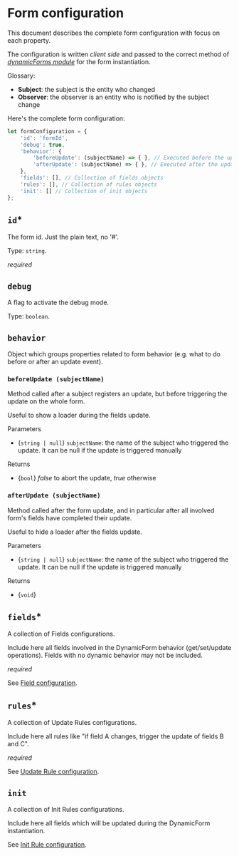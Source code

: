# Form configuration
This document describes the complete form configuration with focus on each property.

The configuration is written *client side* and passed to the correct method of [*dynamicForms module*](../dynamic-forms-module.md) for the form instantiation.

Glossary:

- **Subject**: the subject is the entity who changed
- **Observer**: the observer is an entity who is notified by the subject change

Here's the complete form configuration:

```javascript
let formConfiguration = {
    'id': 'formId',
    'debug': true,
    'behavior': {
        'beforeUpdate': (subjectName) => { }, // Executed before the update related events. Return false to block all updates
        'afterUpdate': (subjectName) => { }, // Executed after the update related events
    },
    'fields': [], // Collection of fields objects
    'rules': [], // Collection of rules objects
    'init': [] // Collection of init objects
};
```

## `id`*
The form id. Just the plain text, no '#'.

Type: `string`.

*required*

## `debug`
A flag to activate the debug mode.

Type: `boolean`.

## `behavior`
Object which groups properties related to form behavior (e.g. what to do before or after an update event).

### `beforeUpdate (subjectName)`
Method called after a subject registers an update, but before triggering the update on the whole form.

Useful to show a loader during the fields update.

Parameters
- {`string | null`} `subjectName`: the name of the subject who triggered the update. It can be null if the update is triggered manually

Returns
- {`bool`} *false* to abort the update, *true* otherwise

### `afterUpdate (subjectName)`
Method called after the form update, and in particular after all involved form's fields have completed their update.

Useful to hide a loader after the fields update.

Parameters
- {`string | null`} `subjectName`: the name of the subject who triggered the update. It can be null if the update is triggered manually

Returns
- {`void`}

## `fields`*
A collection of Fields configurations.

Include here all fields involved in the DynamicForm behavior (get/set/update operations). Fields with no dynamic behavior may not be included.

*required*

See [Field configuration](field-configuration.md).

## `rules`*
A collection of Update Rules configurations.

Include here all rules like "if field A changes, trigger the update of fields B and C".

*required*

See [Update Rule configuration](rules.md#Update-Rule-configuration).

## `init`
A collection of Init Rules configurations.

Include here all fields which will be updated during the DynamicForm instantiation.

See [Init Rule configuration](rules.md#Init-Rule-configuration).
